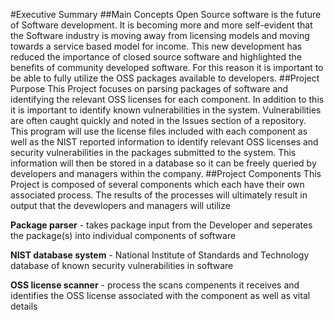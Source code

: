 #Executive Summary
##Main Concepts
Open Source software is the future of Software development. It is becoming more and more self-evident that the Software industry is moving away from licensing models and moving towards a service based model for income. This new development has reduced the importance of closed source software and highlighted the benefits of community developed software. For this reason it is important to be able to fully utilize the OSS packages available to developers.
##Project Purpose
This Project focuses on parsing packages of software and identifying the relevant OSS licenses for each component. In addition to this it is important to identify known vulnerabilities in the system. Vulnerabilities are often caught quickly and noted in the Issues section of a repository. This program will use the license files included with each component as well as the NIST reported information to identify relevant OSS licenses and security vulnerabilities in the packages submitted to the system. 
This information will then be stored in a database so it can be freely queried by developers and managers within the company.
##Project Components
This Project is composed of several components which each have their own associated process. The results of the processes will ultimately result in output that the devewlopers and managers will utilize

**Package parser** - takes package input from the Developer and seperates the package(s) into individual components of software

**NIST database system** - National Institute of Standards and Technology database of known security vulnerabilities in software

**OSS license scanner** - process the scans compenents it receives and identifies the OSS license associated with the component as well as vital details

